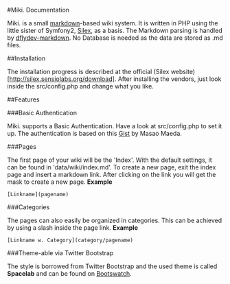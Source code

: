 #Miki. Documentation

Miki. is a small [markdown](http://daringfireball.net/projects/markdown/)-based wiki system. It is written in PHP using the little sister of Symfony2, [Silex](http://silex.sensiolabs.org/), as a basis. The Markdown parsing is handled by [dflydev-markdown](https://github.com/dflydev/dflydev-markdown). No Database is needed as the data are stored as .md files.

##Installation

The installation progress is described at the official (Silex website)[http://silex.sensiolabs.org/download].
After installing the vendors, just look inside the src/config.php and change what you like.

##Features

###Basic Authentication

Miki. supports a Basic Authentication. Have a look at src/config.php to set it up.
The authentication is based on this [Gist](https://gist.github.com/1740012) by Masao Maeda.

###Pages

The first page of your wiki will be the 'Index'. With the default settings, it can be found in 'data/wiki/index.md'. To create a new page, exit the index page and insert a markdown link. After clicking on the link you will get the mask to create a new page.
**Example**
~~~
[Linkname](pagename)
~~~

###Categories

The pages can also easily be organized in categories. This can be achieved by using a slash inside the page link.
**Example**
~~~
[Linkname w. Category](category/pagename)
~~~

###Theme-able via Twitter Bootstrap

The style is borrowed from Twitter Bootstrap and the used theme is called **Spacelab** and can be found on [Bootswatch](http://bootswatch.com/spacelab/). 